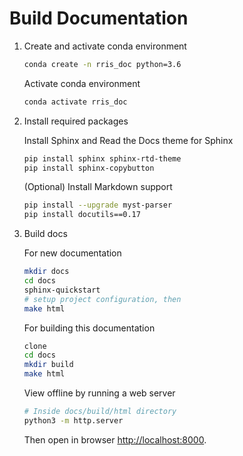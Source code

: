 # Build Documentation

1. Create and activate conda environment

    ```bash
    conda create -n rris_doc python=3.6
    ```

    Activate conda environment
    ```bash
    conda activate rris_doc
    ```

2. Install required packages


    Install Sphinx and Read the Docs theme for Sphinx
    ```bash
    pip install sphinx sphinx-rtd-theme
    pip install sphinx-copybutton
    ```

    (Optional) Install Markdown support
    ```bash
    pip install --upgrade myst-parser
    pip install docutils==0.17
    ```

3. Build docs

    For new documentation
    ```bash
    mkdir docs
    cd docs
    sphinx-quickstart
    # setup project configuration, then
    make html
    ```

    For building this documentation
    ```bash
    clone
    cd docs
    mkdir build
    make html
    ```

    View offline by running a web server
    ```bash
    # Inside docs/build/html directory
    python3 -m http.server
    ```
    Then open in browser [http://localhost:8000](http://localhost:8000).

